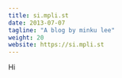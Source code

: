 ```yaml
---
title: si.mpli.st
date: 2013-07-07
tagline: "A blog by minku lee"
weight: 20
website: https://si.mpli.st
---
```


Hi
